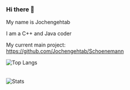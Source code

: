 ### Hi there 👋

My name is Jochengehtab

I am a C++ and Java coder

My current main project:
<br>
https://github.com/Jochengehtab/Schoenemann

![Top Langs](https://github-readme-stats.vercel.app/api/top-langs/?username=Jochengehtab&hide=typescript,makefile,ruby&theme=tokyonight)
<br>
<br><br>
![Stats](https://github-readme-stats.vercel.app/api?username=Jochengehtab&show_icons=true&theme=radical&count_private=true)
